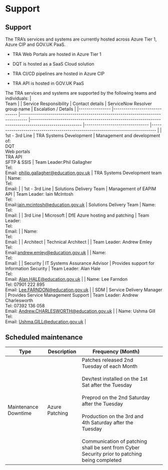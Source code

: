 # Support

## Support

The TRA’s services and systems are currently hosted across Azure Tier 1, Azure CIP and GOV.UK PaaS. 

* TRA Web Portals are hosted in Azure Tier 1

* DQT is hosted as a SaaS Cloud solution

* TRA CI/CD pipelines are hosted in Azure CIP

* TRA API is hosted in GOV.UK PaaS

The TRA services and systems are supported by the following teams and individuals:
| <br>Team       	|                              	| Service Responsibility                                                          	| Contact details                                                                                       	| ServiceNow Resolver group name 	| Escalation / Details                                                           	|
|----------------	|------------------------------	|---------------------------------------------------------------------------------	|-------------------------------------------------------------------------------------------------------	|--------------------------------	|--------------------------------------------------------------------------------	|
| 1st - 3rd Line 	| TRA Systems Development      	| Management and development of:<br>DQT<br>Web portals<br>TRA API<br>SFTP & SSIS  	| Team Leader:Phil Gallagher<br>Tel:<br>Email: philip.gallagher@education.gov.uk                        	| TRA Systems Development team   	| Name:<br>Tel:<br>Email:                                                        	|
| 1st - 3rd Line 	| Solutions Delivery Team      	| Management of EAPIM API                                                         	| Team Leader: Iain McIntosh<br>Tel:<br>Email:iain.mcintosh@education.gov.uk                            	| Solutions Delivery Team        	| Name:<br>Tel:<br>Email:                                                        	|
| 3rd Line       	| Microsoft                    	| DfE Azure hosting and patching                                                  	| Team Leader:<br>Tel:<br>Email:                                                                        	|                                	| Name:<br>Tel:<br>Email:                                                        	|
| Architect      	| Technical Architect          	|                                                                                 	| Team Leader: Andrew Emley<br>Tel:<br>Email:andrew.emley@education.gov.uk                              	|                                	| Name:<br>Tel:<br>Email:                                                        	|
| Security       	| IT Systems Assurance Advisor 	| Provides support for Information Security                                       	| Team Leader: Alan Hale<br>Tel:<br>Email: Alan.HALE@education.gov.uk                                   	|                                	| Name: Lee Farndon<br>Tel: 07901 222 895<br>Email: Lee.FARNDON@education.gov.uk 	|
| SDM            	| Service Delivery Manager     	| Provides Service Management Support                                             	| Team Leader: Andrew Charlesworth<br>Tel: 07392 136 058<br>Email: Andrew.CHARLESWORTH@education.gov.uk 	|                                	| Name: Ushma Gill<br>Tel:<br>Email: Ushma.GILL@education.gov.uk                 	|




## Scheduled maintenance

| Type                 	| Description    	| Frequency (Month)                                                                                                                                                                                                                                                                                                 	|   	|   	|
|----------------------	|----------------	|-------------------------------------------------------------------------------------------------------------------------------------------------------------------------------------------------------------------------------------------------------------------------------------------------------------------	|---	|---	|
| Maintenance Downtime 	| Azure Patching 	| Patches released 2nd Tuesday of each Month<br><br>Dev/test installed on the 1st Sat after the Tuesday<br><br>Preprod on the 2nd Saturday after the Tuesday  <br><br>Production on the 3rd and 4th Saturday after the Tuesday<br><br>Communication of patching shall be sent from Cyber Security prior to patching being completed 	|   	|   	|
